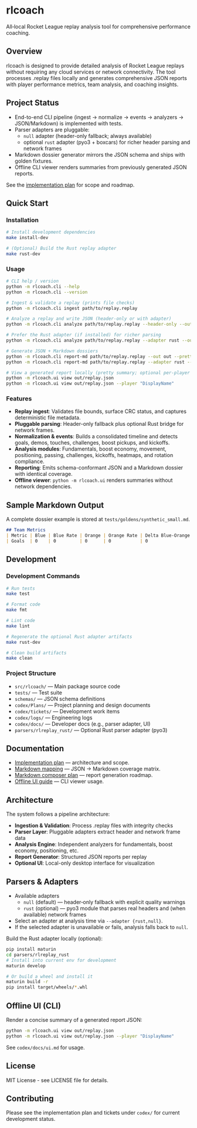 # rlcoach

All‑local Rocket League replay analysis tool for comprehensive performance coaching.

## Overview

rlcoach is designed to provide detailed analysis of Rocket League replays without requiring any cloud services or network connectivity. The tool processes .replay files locally and generates comprehensive JSON reports with player performance metrics, team analysis, and coaching insights.

## Project Status

- End-to-end CLI pipeline (ingest → normalize → events → analyzers → JSON/Markdown) is implemented with tests.
- Parser adapters are pluggable:
  - `null` adapter (header-only fallback; always available)
  - optional `rust` adapter (pyo3 + boxcars) for richer header parsing and network frames
- Markdown dossier generator mirrors the JSON schema and ships with golden fixtures.
- Offline CLI viewer renders summaries from previously generated JSON reports.

See the [implementation plan](codex/Plans/rlcoach_implementation_plan.md) for scope and roadmap.

## Quick Start

### Installation

```bash
# Install development dependencies
make install-dev

# (Optional) Build the Rust replay adapter
make rust-dev
```

### Usage

```bash
# CLI help / version
python -m rlcoach.cli --help
python -m rlcoach.cli --version

# Ingest & validate a replay (prints file checks)
python -m rlcoach.cli ingest path/to/replay.replay

# Analyze a replay and write JSON (header‑only or with adapter)
python -m rlcoach.cli analyze path/to/replay.replay --header-only --out out --pretty

# Prefer the Rust adapter (if installed) for richer parsing
python -m rlcoach.cli analyze path/to/replay.replay --adapter rust --out out --pretty

# Generate JSON + Markdown dossiers
python -m rlcoach.cli report-md path/to/replay.replay --out out --pretty
python -m rlcoach.cli report-md path/to/replay.replay --adapter rust --out out --pretty

# View a generated report locally (pretty summary; optional per-player focus)
python -m rlcoach.ui view out/replay.json
python -m rlcoach.ui view out/replay.json --player "DisplayName"
```

### Features

- **Replay ingest**: Validates file bounds, surface CRC status, and captures deterministic file metadata.
- **Pluggable parsing**: Header-only fallback plus optional Rust bridge for network frames.
- **Normalization & events**: Builds a consolidated timeline and detects goals, demos, touches, challenges, boost pickups, and kickoffs.
- **Analysis modules**: Fundamentals, boost economy, movement, positioning, passing, challenges, kickoffs, heatmaps, and rotation compliance.
- **Reporting**: Emits schema-conformant JSON and a Markdown dossier with identical coverage.
- **Offline viewer**: `python -m rlcoach.ui` renders summaries without network dependencies.
## Sample Markdown Output

A complete dossier example is stored at `tests/goldens/synthetic_small.md`.

```markdown
## Team Metrics
| Metric | Blue | Blue Rate | Orange | Orange Rate | Delta Blue-Orange |
| Goals  | 0    | 0         | 0      | 0           | 0                 |
```

## Development

### Development Commands

```bash
# Run tests
make test

# Format code
make fmt

# Lint code  
make lint

# Regenerate the optional Rust adapter artifacts
make rust-dev

# Clean build artifacts
make clean
```

### Project Structure

- `src/rlcoach/` — Main package source code
- `tests/` — Test suite
- `schemas/` — JSON schema definitions
- `codex/Plans/` — Project planning and design documents
- `codex/tickets/` — Development work items
- `codex/logs/` — Engineering logs
- `codex/docs/` — Developer docs (e.g., parser adapter, UI)
- `parsers/rlreplay_rust/` — Optional Rust parser adapter (pyo3)

## Documentation

- [Implementation plan](codex/Plans/rlcoach_implementation_plan.md) — architecture and scope.
- [Markdown mapping](codex/docs/json-report-markdown-mapping.md) — JSON → Markdown coverage matrix.
- [Markdown composer plan](codex/docs/json-to-markdown-report-plan.md) — report generation roadmap.
- [Offline UI guide](codex/docs/ui.md) — CLI viewer usage.

## Architecture

The system follows a pipeline architecture:
- **Ingestion & Validation**: Process .replay files with integrity checks
- **Parser Layer**: Pluggable adapters extract header and network frame data
- **Analysis Engine**: Independent analyzers for fundamentals, boost economy, positioning, etc.
- **Report Generator**: Structured JSON reports per replay
- **Optional UI**: Local-only desktop interface for visualization

## Parsers & Adapters

- Available adapters
  - `null` (default) — header‑only fallback with explicit quality warnings
  - `rust` (optional) — pyo3 module that parses real headers and (when available) network frames
- Select an adapter at analysis time via `--adapter {rust,null}`.
- If the selected adapter is unavailable or fails, analysis falls back to `null`.

Build the Rust adapter locally (optional):

```bash
pip install maturin
cd parsers/rlreplay_rust
# Install into current env for development
maturin develop

# Or build a wheel and install it
maturin build -r
pip install target/wheels/*.whl
```

## Offline UI (CLI)

Render a concise summary of a generated report JSON:

```bash
python -m rlcoach.ui view out/replay.json
python -m rlcoach.ui view out/replay.json --player "DisplayName"
```

See `codex/docs/ui.md` for usage.

## License

MIT License - see LICENSE file for details.

## Contributing

Please see the implementation plan and tickets under `codex/` for current development status.
